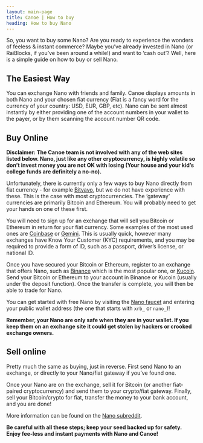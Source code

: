 ```yaml
---
layout: main-page
title: Canoe | How to buy
heading: How to buy Nano
---
```


So, you want to buy some Nano? Are you ready to experience the wonders of feeless &amp; instant commerce? Maybe you’ve already invested in Nano (or RaiBlocks, if you’ve been around a while!) and want to ‘cash out’? Well, here is a simple guide on how to buy or sell Nano.  

## The Easiest Way
You can exchange Nano with friends and family. Canoe displays amounts in both Nano and your chosen fiat currency (Fiat is a fancy word for the currency of your country: USD, EUR, GBP, etc). Nano can be sent almost instantly by either providing one of the account numbers in your wallet to the payer, or by them scanning the account number QR code.

## Buy Online
**Disclaimer: The Canoe team is not involved with any of the web sites listed below. Nano, just like any other cryptocurrency, is highly volatile so don’t invest money you are not OK with losing (Your house and your kid’s college funds are definitely a no-no).**

Unfortunately, there is currently only a few ways to buy Nano directly from fiat currency - for example [Bitvavo](https://bitvavo.com/en), but we do not have experience with these. This is the case with most cryptocurrencies. The ‘gateway’ currencies are primarily Bitcoin and Ethereum. You will probably need to get your hands on one of these first.

You will need to sign up for an exchange that will sell you Bitcoin or Ethereum in return for your fiat currency. Some examples of the most used ones are [Coinbase](https://coinbase.com) or [Gemini](https://gemini.com). This is usually quick, however many exchanges have Know Your Customer (KYC) requirements, and you may be required to provide a form of ID, such as a passport, driver’s license, or national ID.

Once you have secured your Bitcoin or Ethereum, register to an exchange that offers Nano, such as [Binance](https://www.binance.com) which is the most popular one, or [Kucoin](https://www.kucoin.com). Send your Bitcoin or Ethereum to your account in Binance or Kucoin (usually under the deposit function). Once the transfer is complete, you will then be able to trade for Nano.

You can get started with free Nano by visiting the [Nano faucet](https://www.nanofaucet.org) and entering your public wallet address (the one that starts with `xrb_` or `nano_`)!

**Remember, your Nano are only safe when they are in your wallet. If you keep them on an exchange site it could get stolen by hackers or crooked exchange owners.**

## Sell online
Pretty much the same as buying, just in reverse. First send Nano to an exchange, or directly to your Nano/fiat gateway if you’ve found one.

Once your Nano are on the exchange, sell it for Bitcoin (or another fiat-paired cryptocurrency) and send them to your crypto/fiat gateway. Finally, sell your Bitcoin/crypto for fiat, transfer the money to your bank account, and you are done!

More information can be found on the [Nano subreddit](https://www.reddit.com/r/nanocurrency).

**Be careful with all these steps; keep your seed backed up for safety. Enjoy fee-less and instant payments with Nano and Canoe!**
